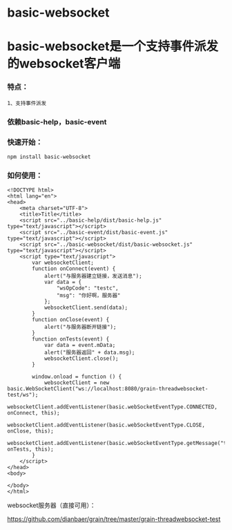 # basic-websocket


# basic-websocket是一个支持事件派发的websocket客户端


### 特点：


    1、支持事件派发



### 依赖basic-help，basic-event


### 快速开始：


    npm install basic-websocket


### 如何使用：

    <!DOCTYPE html>
    <html lang="en">
    <head>
        <meta charset="UTF-8">
        <title>Title</title>
        <script src="../basic-help/dist/basic-help.js" type="text/javascript"></script>
        <script src="../basic-event/dist/basic-event.js" type="text/javascript"></script>
        <script src="../basic-websocket/dist/basic-websocket.js" type="text/javascript"></script>
        <script type="text/javascript">
            var websocketClient;
            function onConnect(event) {
                alert("与服务器建立链接，发送消息");
                var data = {
                    "wsOpCode": "testc",
                    "msg": "你好啊，服务器"
                };
                websocketClient.send(data);
            }
            function onClose(event) {
                alert("与服务器断开链接");
            }
            function onTests(event) {
                var data = event.mData;
                alert("服务器返回" + data.msg);
                websocketClient.close();
            }

            window.onload = function () {
                websocketClient = new basic.WebSocketClient("ws://localhost:8080/grain-threadwebsocket-test/ws");
                websocketClient.addEventListener(basic.webSocketEventType.CONNECTED, onConnect, this);
                websocketClient.addEventListener(basic.webSocketEventType.CLOSE, onClose, this);
                websocketClient.addEventListener(basic.webSocketEventType.getMessage("tests"), onTests, this);
            }
        </script>
    </head>
    <body>

    </body>
    </html>

websocket服务器（直接可用）：

https://github.com/dianbaer/grain/tree/master/grain-threadwebsocket-test




	